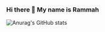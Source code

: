 ### Hi there 👋 My name is Rammah

![Anurag's GitHub stats](https://github-readme-stats.vercel.app/api?username=rammahkarpous&theme=github_dark&show_icons=true)
